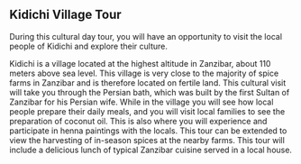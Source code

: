 ## Kidichi Village Tour

During this cultural day tour, you will have an opportunity to visit the local people of Kidichi and explore their culture.

Kidichi is a village located at the highest altitude in Zanzibar, about 110 meters above sea level. This village is very close to the majority of spice farms in Zanzibar and is therefore located on fertile land.
This cultural visit will take you through the Persian bath, which was built by the first Sultan of Zanzibar for his Persian wife. While in the village you will see how local people prepare their daily meals, and you will visit local families to see the preparation of coconut oil. This is also where you will experience and participate in henna paintings with the locals. This tour can be extended to view the harvesting of in-season spices at the nearby farms. This tour will include a delicious lunch of typical Zanzibar cuisine served in a local house.
